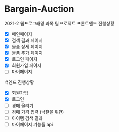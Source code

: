 # Bargain-Auction
2021-2 웹프로그래밍 과목 팀 프로젝트
프론트엔드 진행상황
- [x] 메인페이지
- [x] 검색 결과 페이지
- [x] 물품 상세 페이지
- [x] 물품 추가 페이지
- [x] 로그인 페이지
- [x] 회원가입 페이지
- [ ] 마이페이지

백엔드 진행상황
- [x] 회원가입
- [x] 로그인
- [ ] 경매 올리기
- [ ] 경매 가격 입력 (낙찰을 위한)
- [ ] 아이템 검색 결과
- [ ] 마이페이지 기능들 api
